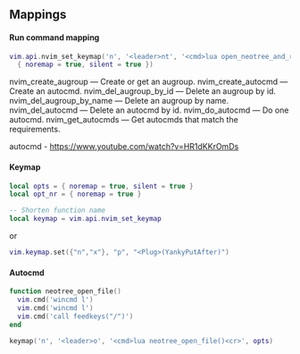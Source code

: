 ## Mappings

#### Run command mapping
```lua
vim.api.nvim_set_keymap('n', '<leader>nt', '<cmd>lua open_neotree_and_reveal()<CR>',
  { noremap = true, silent = true })
```

nvim_create_augroup — Create or get an augroup.
nvim_create_autocmd — Create an autocmd.
nvim_del_augroup_by_id — Delete an augroup by id.
nvim_del_augroup_by_name — Delete an augroup by name.
nvim_del_autocmd — Delete an autocmd by id.
nvim_do_autocmd — Do one autocmd.
nvim_get_autocmds — Get autocmds that match the requirements.

autocmd - https://www.youtube.com/watch?v=HR1dKKrOmDs

#### Keymap
```lua
local opts = { noremap = true, silent = true }
local opt_nr = { noremap = true }

-- Shorten function name
local keymap = vim.api.nvim_set_keymap
```

or

```lua
vim.keymap.set({"n","x"}, "p", "<Plug>(YankyPutAfter)")
```

#### Autocmd
```lua
function neotree_open_file()
  vim.cmd('wincmd l')
  vim.cmd('wincmd l')
  vim.cmd('call feedkeys("/")')
end

keymap('n', '<leader>o', '<cmd>lua neotree_open_file()<cr>', opts)
```

